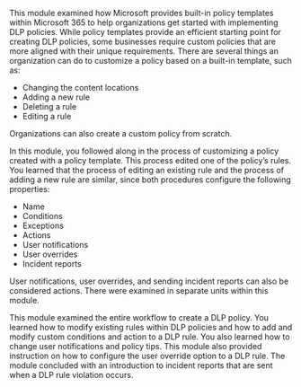 This module examined how Microsoft provides built-in policy templates within Microsoft 365 to help organizations get started with implementing DLP policies. While policy templates provide an efficient starting point for creating DLP policies, some businesses require custom policies that are more aligned with their unique requirements. There are several things an organization can do to customize a policy based on a built-in template, such as:

 -  Changing the content locations
 -  Adding a new rule
 -  Deleting a rule
 -  Editing a rule

Organizations can also create a custom policy from scratch.

In this module, you followed along in the process of customizing a policy created with a policy template. This process edited one of the policy’s rules. You learned that the process of editing an existing rule and the process of adding a new rule are similar, since both procedures configure the following properties:

 -  Name
 -  Conditions
 -  Exceptions
 -  Actions
 -  User notifications
 -  User overrides
 -  Incident reports

User notifications, user overrides, and sending incident reports can also be considered actions. There were examined in separate units within this module.

This module examined the entire workflow to create a DLP policy. You learned how to modify existing rules within DLP policies and how to add and modify custom conditions and action to a DLP rule. You also learned how to change user notifications and policy tips. This module also provided instruction on how to configure the user override option to a DLP rule. The module concluded with an introduction to incident reports that are sent when a DLP rule violation occurs.

